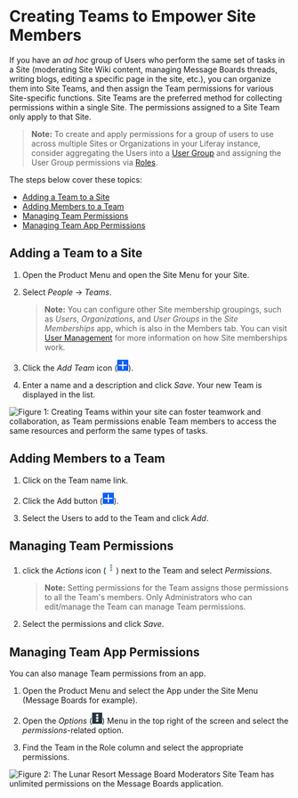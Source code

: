 # Creating Teams to Empower Site Members

If you have an *ad hoc* group of Users who perform the same set of tasks in a Site (moderating Site Wiki content, managing Message Boards threads, writing blogs, editing a specific page in the site, etc.), you can organize them into Site Teams, and then assign the Team permissions for various Site-specific functions. Site Teams are the preferred method for collecting permissions within a single Site. The permissions assigned to a Site Team only apply to that Site.

>**Note:** To create and apply permissions for a group of users to use across multiple Sites or Organizations in your Liferay instance, consider aggregating the Users into a [User Group](TODO) and assigning the User Group permissions via [Roles](TODO).

The steps below cover these topics:

- [Adding a Team to a Site](#adding-a-team-to-a-site)
- [Adding Members to a Team](#adding-members-to-a-team)
- [Managing Team Permissions](#managing-team-permissions)
- [Managing Team App Permissions](#managing-team-app-permissions)

## Adding a Team to a Site

1.  Open the Product Menu and open the Site Menu for your Site.

2.  Select *People* &rarr; *Teams*.

    >**Note:** You can configure other Site membership groupings, such as *Users*, *Organizations*, and *User Groups* in the *Site Memberships* app, which is also in the Members tab. You can visit [User Management](TODO) for more information on how Site memberships work.

3.  Click the *Add Team* icon (![Add Team](../../../images/icon-add.png)).

4.  Enter a name and a description and click *Save*. Your new Team is displayed in the list.

![Figure 1: Creating Teams within your site can foster teamwork and collaboration, as Team permissions enable Team members to access the same resources and perform the same types of tasks.](/images/creating-a-team.png)

## Adding Members to a Team

1.  Click on the Team name link.

2.  Click the Add button (![Add Button](../../../images/icon-add.png)).

3.  Select the Users to add to the Team and click *Add*.

## Managing Team Permissions

1.  click the *Actions* icon (![Actions](../../../images/icon-actions.png)) next to the Team and select *Permissions*. 

    >**Note:** Setting permissions for the Team assigns those permissions to all the Team's members. Only Administrators who can edit/manage the Team can manage Team permissions.

2.  Select the permissions and click *Save*.

## Managing Team App Permissions

You can also manage Team permissions from an app.

1.  Open the Product Menu and select the App under the Site Menu (Message Boards for example).

2.  Open the *Options* (![Options](../../../images/icon-options.png)) Menu in the top right of the screen and select the *permissions*-related option.

3.  Find the Team in the Role column and select the appropriate permissions.

![Figure 2: The Lunar Resort Message Board Moderators Site Team has unlimited permissions on the Message Boards application.](/images/site-team-permissions-message-boards.png)
